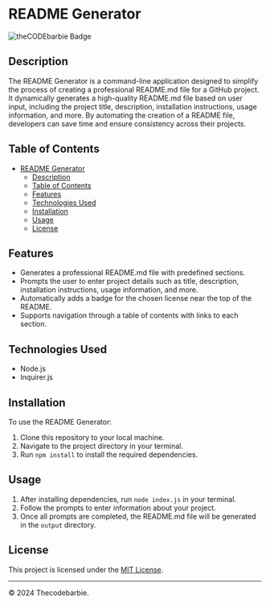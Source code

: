 # README Generator

![theCODEbarbie Badge](https://img.shields.io/badge/theCODEbarbie-%23FBF6E9?style=for-the-badge&logo=Spotlight&labelColor=%23F79AD3)

## Description

The README Generator is a command-line application designed to simplify the process of creating a professional README.md file for a GitHub project. It dynamically generates a high-quality README.md file based on user input, including the project title, description, installation instructions, usage information, and more. By automating the creation of a README file, developers can save time and ensure consistency across their projects.

## Table of Contents

- [README Generator](#readme-generator)
  - [Description](#description)
  - [Table of Contents](#table-of-contents)
  - [Features](#features)
  - [Technologies Used](#technologies-used)
  - [Installation](#installation)
  - [Usage](#usage)
  - [License](#license)

## Features

- Generates a professional README.md file with predefined sections.
- Prompts the user to enter project details such as title, description, installation instructions, usage information, and more.
- Automatically adds a badge for the chosen license near the top of the README.
- Supports navigation through a table of contents with links to each section.

## Technologies Used

- Node.js
- Inquirer.js

## Installation

To use the README Generator:

1. Clone this repository to your local machine.
2. Navigate to the project directory in your terminal.
3. Run `npm install` to install the required dependencies.

## Usage

1. After installing dependencies, run `node index.js` in your terminal.
2. Follow the prompts to enter information about your project.
3. Once all prompts are completed, the README.md file will be generated in the `output` directory.

## License

This project is licensed under the [MIT License](LICENSE).

---

© 2024 Thecodebarbie. 
